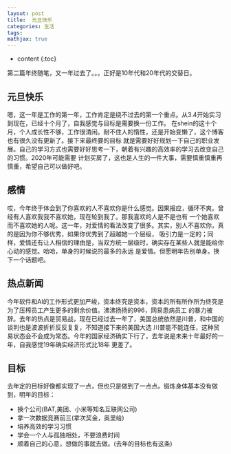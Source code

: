 ```yaml
---
layout: post
title:  元旦快乐
categories: 生活
tags: 
mathjax: true
---
```


* content
{:toc}

第二篇年终随笔，又一年过去了。。。正好是10年代和20年代的交替日。






## 元旦快乐

嗯，这一年是工作的第一年，工作肯定是绕不过去的第一个重点。从3.4开始实习到现在，已经十个月了，自我感觉与目标是需要换一份工作。
在shein的这十个月，个人成长性不够，工作很清闲。耐不住人的惰性，还是开始变懒了，这个博客也有很久没有更新了。接下来最终要的目标
就是需要好好规划一下自己的职业发展。自己的学习方式也需要好好思考一下，朝着有兴趣的高效率的学习去改变自己的习惯。2020年可能需要
计划买房了，这也是人生的一件大事，需要慎重慎重再慎重，希望自己可以做好吧。

## 感情

哎，今年终于体会到了你喜欢的人不喜欢你是什么感觉。因果报应，循环不爽。曾经有人喜欢我我不喜欢她，现在轮到我了。那我喜欢的人是不是也有
一个她喜欢而不喜欢她的人呢。这一年，对爱情的看法改变了很多。其实，别人不喜欢你，真的是因为你不够优秀，如果你优秀到了超越她一个层级，
吸引力是一定的；同样，爱情还有让人相信的理由是，当双方统一层级时，确实存在某些人就是能给你心动的感觉。哈哈，单身的时候说的最多的永远
是爱情。但愿明年告别单身。换下一个话题吧。

## 热点新闻

今年软件和AI的工作形式更加严峻，资本终究是资本，资本的所有所作所为终究是为了压榨员工产生更多的剩余价值。沸沸扬扬的996，网易患病员工
的暴力被辞。去年的热点是贸易战，现在已经过去一年了，美国总统依然是川普，和中国的谈判也是波波折折反反复复，不知道接下来的美国大选
川普能不能连任，这种贸易状态会不会成为常态。今年的国家经济确实下行了，去年说是未来十年最好的一年，自我感觉19年确实经济形式比18年
更差了。

## 目标

去年定的目标好像都实现了一点，但也只是做到了一点点。锻炼身体基本没有做到，明年的目标：

* 换个公司(BAT,美团、小米等知名互联网公司)
* 拿一次数据竞赛前三(拿次奖金，奥里给)
* 培养高效的学习习惯
* 学会一个人与孤独相处，不要浪费时间
* 顺着自己的心意，想做的事就去做。(去年的目标也有这条)
